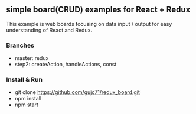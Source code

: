 ## simple board(CRUD) examples for React + Redux ##

This example is web boards focusing on data input / output for easy understanding of React and Redux.

### Branches ###
- master: redux
- step2: createAction, handleActions, const


### Install & Run ###
- git clone https://github.com/gujc71/redux_board.git
- npm install
- npm start    
